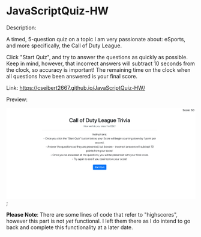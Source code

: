 # JavaScriptQuiz-HW

Description:

A timed, 5-question quiz on a topic I am very passionate about: eSports, and more specifically, the Call of Duty League.

Click "Start Quiz", and try to answer the questions as quickly as possible. Keep in mind, however, that incorrect answers will subtract 10 seconds from the clock, so accuracy is important! The remaining time on the clock when all questions have been answered is your final score. 

Link: https://cseibert2667.github.io/JavaScriptQuiz-HW/

Preview:

![preview screenshot](Assets/screenshot.png);

**Please Note**: There are some lines of code that refer to "highscores", however this part is not *yet* functional. I left them there as I do intend to go back and complete this functionality at a later date.